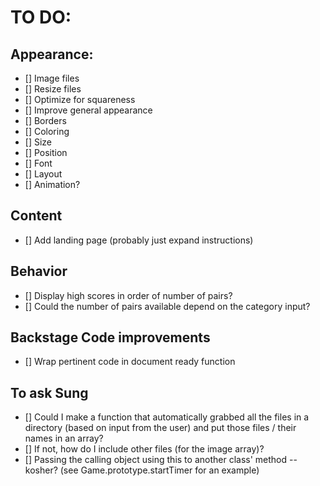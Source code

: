 # TO DO:

## Appearance:
-  [] Image files
  -  [] Resize files
  -  [] Optimize for squareness
-  [] Improve general appearance
  -  [] Borders
  -  [] Coloring
  -  [] Size
  -  [] Position
  -  [] Font
  -  [] Layout
-  [] Animation?

## Content
-  [] Add landing page (probably just expand instructions)

## Behavior
-  [] Display high scores in order of number of pairs?
-  [] Could the number of pairs available depend on the category input? 

## Backstage Code improvements
-  [] Wrap pertinent code in document ready function

## To ask Sung
-  [] Could I make a function that automatically grabbed all the files in a directory (based on input from the user) and put those files / their names in an array? 
-  [] If not, how do I include other files (for the image array)?
-  [] Passing the calling object using this to another class' method -- kosher? (see Game.prototype.startTimer for an example)
